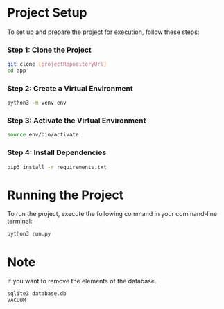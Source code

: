 # Project Setup
To set up and prepare the project for execution, follow these steps:
### Step 1: Clone the Project
```sh
git clone [projectRepositoryUrl]
cd app
```
### Step 2: Create a Virtual Environment
```sh
python3 -m venv env
```
### Step 3: Activate the Virtual Environment
```sh
source env/bin/activate
```
### Step 4: Install Dependencies
```sh
pip3 install -r requirements.txt
```


# Running the Project
To run the project, execute the following command in your command-line terminal:
```sh
python3 run.py
```
# Note
If you want to remove the elements of the database.
```sh
sqlite3 database.db
VACUUM
```

<!-- # Game Project

Para correr el juego debes seguir las siguientes instrucciones en la terminal:

```sh
cd game
python3 main.py
```


# App Project

```sh
git clone
cd app
python3 -m venv env
source env/bin/activate
pip3 install -r requirements.txt
python3 main.py
``` -->